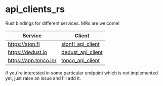 # api_clients_rs
Rust bindings for different services. MRs are welcome!

| Service               | Client                                 |
|-----------------------|----------------------------------------|
| https://ston.fi       | [stonfi_api_client](stonfi_api_client) |
| https://dedust.io     | [dedust_api_client](dedust_api_client) |
| https://app.tonco.io/ | [tonco_api_client](tonco_api_client)   |


If you're interested in some particular endpoint which is not implemented yet, just raise an issue and I'll add it.
